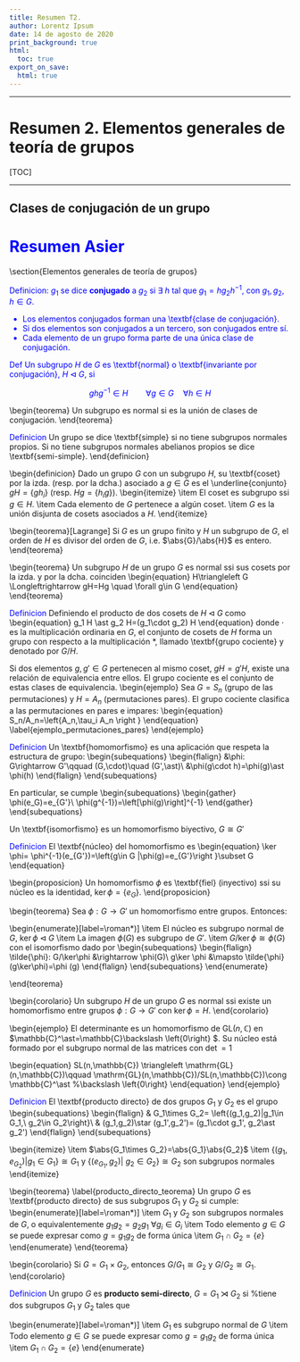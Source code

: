 ```yaml
---
title: Resumen T2.
author: Lorentz Ipsum
date: 14 de agosto de 2020
print_background: true
html:
  toc: true
export_on_save:
  html: true
---
```


<script src="https://cdn.mathjax.org/mathjax/latest/MathJax.js?config=TeX-AMS-MML_HTMLorMML" type="text/javascript"></script>

---
# Resumen 2. Elementos generales de teoría de grupos
[TOC]

---
## Clases de conjugación de un grupo

# <a name= "" style="color:blue">Resumen Asier</a>

\section{Elementos generales de teoría de grupos}

<a name="conjugado" style="color:blue">Definicion:
$g_1$ se dice **conjugado** a $g_2$ si $\exists\ h$ tal que $g_1=hg_2h^{-1}$, con $g_1,g_2,h\in G$.
- Los elementos conjugados forman una \textbf{clase de conjugación}.
- Si dos elementos son conjugados a un tercero, son conjugados entre sí.
- Cada elemento de un grupo forma parte de una única clase de conjugación.
</a>

<a name="" style="color:blue">Def
Un subgrupo $H$ de $G$ es \textbf{normal} o \textbf{invariante por conjugación}, $H\triangleleft G$, si

$$
ghg^{-1}\in H\qquad \forall g\in G\quad \forall h\in H
$$
</a>

\begin{teorema}
Un subgrupo es normal si es la unión de clases de conjugación.
\end{teorema}


 <a name=""><span style="color:blue">Definicion</span>
 Un grupo se dice \textbf{simple} si no tiene subgrupos normales propios. Si no tiene subgrupos normales abelianos propios se dice \textbf{semi-simple}.
 \end{definicion}

\begin{definicion}
Dado un grupo $G$ con un subgrupo $H$, su \textbf{coset} por la izda. (resp. por la dcha.) asociado a $g\in  G$ es el \underline{conjunto} $gH=\left\{gh_i\right\}$ (resp. $Hg=\left\{h_i g\right\}$).
\begin{itemize}
\item El coset es subgrupo ssi $g\in H$.
\item Cada elemento de $G$ pertenece a algún coset.
\item $G$ es la unión disjunta de cosets asociados a $H$.
\end{itemize}
</a>

\begin{teorema}[Lagrange]
Si $G$ es un grupo finito y $H$ un subgrupo de $G$, el orden de $H$ es divisor del orden de $G$, i.e. $\abs{G}/\abs{H}$ es entero.
\end{teorema}

\begin{teorema}
Un subgrupo $H$ de un grupo $G$ es normal ssi sus cosets por la izda. y por la dcha. coinciden
\begin{equation}
H\triangleleft G \Longleftrightarrow gH=Hg \quad \forall g\in G
\end{equation}
\end{teorema}

<a name=""><span style="color:blue">Definicion</span>
Definiendo el producto de dos cosets de $H\triangleleft G$ como
\begin{equation}
g_1 H \ast g_2 H=(g_1\cdot g_2) H
\end{equation}
donde $\cdot$ es la multiplicación ordinaria en $G$, el conjunto de cosets de $H$ forma un grupo con respecto a la multiplicación $\ast$, llamado \textbf{grupo cociente} y denotado por $G/H$.
</a>

Si dos elementos $g,g'\in G$ pertenecen al mismo coset, $gH=g'H$, existe una relación de equivalencia entre ellos. El grupo cociente es el conjunto de estas clases de equivalencia.
\begin{ejemplo}
Sea $G=S_n$ (grupo de las permutaciones) y $H=A_n$ (permutaciones pares). El grupo cociente clasifica a las permutaciones en pares e impares:
\begin{equation}
S_n/A_n=\left\{A_n,\tau_i A_n \right \}
\end{equation} \label{ejemplo_permutaciones_pares}
\end{ejemplo}


<a name=""><span style="color:blue">Definicion</span>
Un \textbf{homomorfismo} es una aplicación que respeta la estructura de grupo:
\begin{subequations}
\begin{flalign}
&\phi: G\rightarrow G'\qquad (G,\cdot)\quad (G',\ast)\\
&\phi(g\cdot h)=\phi(g)\ast \phi(h)
\end{flalign}
\end{subequations}

En particular, se cumple
\begin{subequations}
\begin{gather}
\phi(e_G)=e_{G'}\\
\phi(g^{-1})=\left[\phi(g)\right]^{-1}
\end{gather}
\end{subequations}


Un \textbf{isomorfismo} es un homomorfismo biyectivo, $G\cong G'$
</a>

<a name=""><span style="color:blue">Definicion</span>
El \textbf{núcleo} del homomorfismo es
\begin{equation}
\ker \phi= \phi^{-1}(e_{G'})=\left\{g\in G |\phi(g)=e_{G'}\right \}\subset G
\end{equation}
</a>

\begin{proposicion}
Un homomorfismo $\phi$ es \textbf{fiel} (inyectivo) ssi su núcleo es la identidad, $\ker\phi=\{e_G\}$.
\end{proposicion}

\begin{teorema}
Sea $\phi:G\rightarrow G'$ un homomorfismo entre grupos. Entonces:

\begin{enumerate}[label=\roman*)]
\item El núcleo es subgrupo normal de $G$, $\ker\phi \triangleleft G$
\item La imagen $\phi(G)$ es subgrupo de $G'$.
\item $G/\ker\phi \cong \phi(G)$ con el isomorfismo dado por
\begin{subequations}
\begin{flalign}
 \tilde{\phi}: G/\ker\phi &\rightarrow \phi(G)\\
 g\ker \phi &\mapsto \tilde{\phi} (g\ker\phi)=\phi (g)
\end{flalign}
\end{subequations}
\end{enumerate}


\end{teorema}

\begin{corolario}
Un subgrupo $H$ de un grupo $G$ es normal ssi existe un homomorfismo entre grupos $\phi:G\rightarrow G'$ con $\ker\phi=H$.
\end{corolario}

\begin{ejemplo}
El determinante es un homomorfismo de $\mathrm{GL}(n,\mathbb{C})$ en $\mathbb{C}^\ast=\mathbb{C}\backslash \left\{0\right\} $. Su núcleo está formado por el subgrupo normal de las matrices con $\det =1$

\begin{equation}
SL(n,\mathbb{C}) \triangleleft \mathrm{GL}(n,\mathbb{C})\qquad \mathrm{GL}(n,\mathbb{C})/SL(n,\mathbb{C})\cong \mathbb{C}^\ast %\backslash \left\{0\right\}
\end{equation}
\end{ejemplo}

<a name=""><span style="color:blue">Definicion</span>
El \textbf{producto directo} de dos grupos $G_1$ y $G_2$ es el grupo
\begin{subequations}
\begin{flalign}
& G_1\times G_2= \left\{(g_1,g_2)|g_1\in G_1,\ g_2\in G_2\right\}\\
& (g_1,g_2)\star (g_1',g_2')= (g_1\cdot g_1', g_2\ast g_2')
\end{flalign}
\end{subequations}

\begin{itemize}
\item $\abs{G_1\times G_2}=\abs{G_1}\abs{G_2}$
\item $\left\{(g_1,e_{G_2})|g_1\in G_1\right\}\cong G_1$ y $\left\{(e_{G_1},g_2)|\ g_2\in G_2\right\} \cong G_2$ son subgrupos normales
\end{itemize}
</a>

\begin{teorema} \label{producto_directo_teorema}
Un grupo $G$ es \textbf{producto directo} de sus subgrupos $G_1$ y $G_2$ si cumple:
\begin{enumerate}[label=\roman*)]
\item $G_1$ y $G_2$ son subgrupos normales de $G$, o equivalentemente $g_1g_2=g_2g_1\ \forall g_i\in G_i$
\item Todo elemento $g\in G$ se puede expresar como $g=g_1g_2$ de forma única
\item $G_1\cap G_2=\{e\}$
\end{enumerate}
\end{teorema}

\begin{corolario}
Si $G=G_1\times G_2$, entonces $G/G_1\cong G_2$ y $G/G_2\cong G_1$.
\end{corolario}

<a name=""><span style="color:blue">Definicion</span>
Un grupo $G$ es $\textbf{producto semi-directo}$, $G=G_1\rtimes G_2$ si %tiene dos subgrupos $G_1$ y $G_2$ tales que

\begin{enumerate}[label=\roman*)]
\item $G_1$ es subgrupo normal de $G$
\item Todo elemento $g\in G$ se puede expresar como $g=g_1g_2$ de forma única
\item $G_1\cap G_2=\{e\}$
\end{enumerate}

</a>
